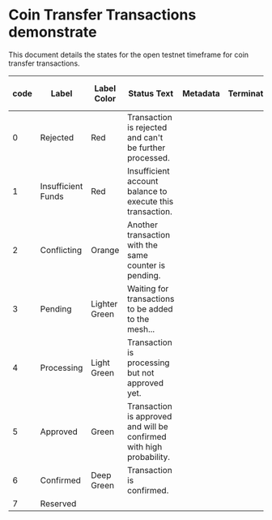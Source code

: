 # Coin Transfer Transactions demonstrate

This document details the states for the open testnet timeframe for coin transfer transactions.

|  code | Label | Label Color | Status Text | Metadata | Terminating? | Possible Next State | Notes |   
|---	|---	|---	|---	|---	|---	|---	|---	|
|   0	|   Rejected	| Red  	|  Transaction is rejected and can't be further processed.	|   	|   	|   	|   	|   	
|   1	|   Insufficient Funds	|  Red 	| Insufficient account balance to execute this transaction. |   	|   	|   	|   	|   	
|   2	|   Conflicting	| Orange  	| Another transaction with the same counter is pending. |   	|   	|   	|   	|   	
|   3	|   Pending	| Lighter Green   	| Waiting for transactions to be added to the mesh...  	|   	|   	|   	|   	|   	
|   4	|   Processing	| Light Green  	| Transaction is processing but not approved yet. |   	|   	|   	|   	|   	
|   5	|   Approved	| Green  	| Transaction is approved and will be confirmed with high probability. |   	|   	|   	|   	|
|   6	|   Confirmed	| Deep Green  	| Transaction is confirmed. |   	|   	|   	|   	|   	
|   7	|   Reserved	|   	|   	|   	|   	|   	|   	|
